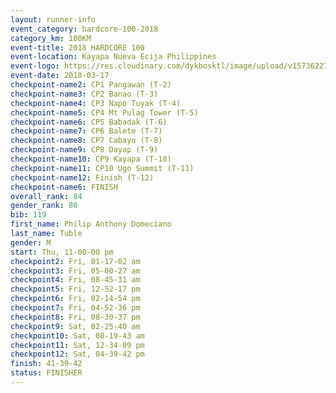 ```yaml
---
layout: runner-info 
event_category: hardcore-100-2018 
category_km: 100KM 
event-title: 2018 HARDCORE 100 
event-location: Kayapa Nueva Ecija Philippines 
event-logo: https://res.cloudinary.com/dykbosktl/image/upload/v1573622785/Logo/HARDOCORE_100_LOGO_gtvcxx.jpg 
event-date: 2018-03-17 
checkpoint-name2: CP1 Pangawan (T-2) 
checkpoint-name3: CP2 Banao (T-3) 
checkpoint-name4: CP3 Napo Tuyak (T-4) 
checkpoint-name5: CP4 Mt Pulag Tower (T-5) 
checkpoint-name6: CP5 Babadak (T-6) 
checkpoint-name7: CP6 Balete (T-7) 
checkpoint-name8: CP7 Cabayo (T-8) 
checkpoint-name9: CP8 Dayap (T-9) 
checkpoint-name10: CP9 Kayapa (T-10) 
checkpoint-name11: CP10 Ugo Summit (T-11) 
checkpoint-name12: Finish (T-12) 
checkpoint-name6: FINISH
overall_rank: 84
gender_rank: 80
bib: 119
first_name: Philip Anthony Domeciano
last_name: Tuble
gender: M
start: Thu, 11-00-00 pm
checkpoint2: Fri, 01-17-02 am
checkpoint3: Fri, 05-00-27 am
checkpoint4: Fri, 08-45-31 am
checkpoint5: Fri, 12-52-17 pm
checkpoint6: Fri, 02-14-54 pm
checkpoint7: Fri, 04-52-36 pm
checkpoint8: Fri, 08-30-37 pm
checkpoint9: Sat, 02-25-40 am
checkpoint10: Sat, 08-19-43 am
checkpoint11: Sat, 12-34-09 pm
checkpoint12: Sat, 04-39-42 pm
finish: 41-39-42
status: FINISHER
---
```

